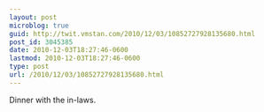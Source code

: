 ```yaml
---
layout: post
microblog: true
guid: http://twit.vmstan.com/2010/12/03/10852727928135680.html
post_id: 3045385
date: 2010-12-03T18:27:46-0600
lastmod: 2010-12-03T18:27:46-0600
type: post
url: /2010/12/03/10852727928135680.html
---
```

Dinner with the in-laws.
